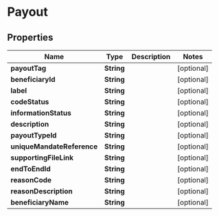 

# Payout


## Properties

| Name | Type | Description | Notes |
|------------ | ------------- | ------------- | -------------|
|**payoutTag** | **String** |  |  [optional] |
|**beneficiaryId** | **String** |  |  [optional] |
|**label** | **String** |  |  [optional] |
|**codeStatus** | **String** |  |  [optional] |
|**informationStatus** | **String** |  |  [optional] |
|**description** | **String** |  |  [optional] |
|**payoutTypeId** | **String** |  |  [optional] |
|**uniqueMandateReference** | **String** |  |  [optional] |
|**supportingFileLink** | **String** |  |  [optional] |
|**endToEndId** | **String** |  |  [optional] |
|**reasonCode** | **String** |  |  [optional] |
|**reasonDescription** | **String** |  |  [optional] |
|**beneficiaryName** | **String** |  |  [optional] |



